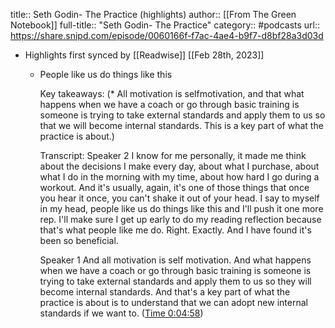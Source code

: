title:: Seth Godin- The Practice (highlights)
author:: [[From The Green Notebook]]
full-title:: "Seth Godin- The Practice"
category:: #podcasts
url:: https://share.snipd.com/episode/0060166f-f7ac-4ae4-b9f7-d8bf28a3d03d

- Highlights first synced by [[Readwise]] [[Feb 28th, 2023]]
	- People like us do things like this
	  
	  Key takeaways:
	  (* All motivation is selfmotivation, and that what happens when we have a coach or go through basic training is someone is trying to take external standards and apply them to us so that we will become internal standards. This is a key part of what the practice is about.)
	  
	  Transcript:
	  Speaker 2
	  I know for me personally, it made me think about the decisions I make every day, about what I purchase, about what I do in the morning with my time, about how hard I go during a workout. And it's usually, again, it's one of those things that once you hear it once, you can't shake it out of your head. I say to myself in my head, people like us do things like this and I'll push it one more rep. I'll make sure I get up early to do my reading reflection because that's what people like me do. Right. Exactly. And I have found it's been so beneficial.
	  
	  Speaker 1
	  And all motivation is self motivation. And what happens when we have a coach or go through basic training is someone is trying to take external standards and apply them to us so they will become internal standards. And that's a key part of what the practice is about is to understand that we can adopt new internal standards if we want to. ([Time 0:04:58](https://share.snipd.com/snip/91a6ddae-642c-435c-b1fe-665587390d87))